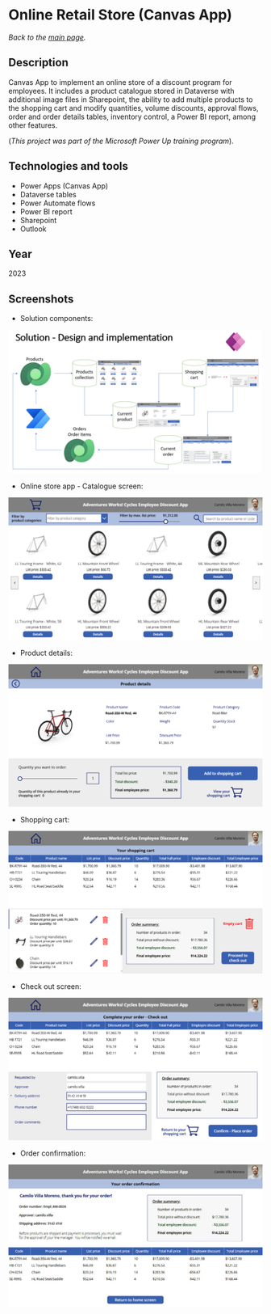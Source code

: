 # Online Retail Store (Canvas App)

*Back to the [main page](https://camilovillam.github.io/).*

## Description

Canvas App to implement an online store of a discount program for employees. It includes a product catalogue stored in Dataverse with additional image files in Sharepoint, the ability to add multiple products to the shopping cart and modify quantities, volume discounts, approval flows, order and order details tables, inventory control, a Power BI report, among other features.

(*This project was part of the Microsoft Power Up training program*).


## Technologies and tools

- Power Apps (Canvas App)
- Dataverse tables
- Power Automate flows
- Power BI report
- Sharepoint
- Outlook


## Year

2023


## Screenshots

- Solution components:

![Canvas App](https://raw.githubusercontent.com/camilovillam/camilovillam.github.io/refs/heads/main/assets/img/projects/Canvas_app_06.jpg)


- Online store app - Catalogue screen:

![Canvas App](https://raw.githubusercontent.com/camilovillam/camilovillam.github.io/refs/heads/main/assets/img/projects/Canvas_app_01.jpg)


- Product details:

![Canvas App](https://raw.githubusercontent.com/camilovillam/camilovillam.github.io/refs/heads/main/assets/img/projects/Canvas_app_02.jpg)


- Shopping cart:

![Canvas App](https://raw.githubusercontent.com/camilovillam/camilovillam.github.io/refs/heads/main/assets/img/projects/Canvas_app_03.jpg)


- Check out screen:

![Canvas App](https://raw.githubusercontent.com/camilovillam/camilovillam.github.io/refs/heads/main/assets/img/projects/Canvas_app_04.jpg)


- Order confirmation:

![Canvas App](https://raw.githubusercontent.com/camilovillam/camilovillam.github.io/refs/heads/main/assets/img/projects/Canvas_app_05.jpg)
